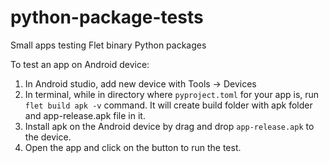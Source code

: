 # python-package-tests
Small apps testing Flet binary Python packages

To test an app on Android device:
1. In Android studio, add new device with Tools -> Devices
2. In terminal, while in directory where `pyproject.toml` for your app is, run `flet build apk -v` command. It will create build folder with apk folder and app-release.apk file in it.
3. Install apk on the Android device by drag and drop `app-release.apk` to the device. 
4. Open the app and click on the button to run the test.
